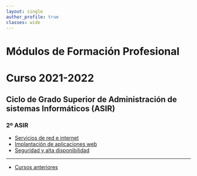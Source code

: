 ```yaml
---
layout: single
author_profile: true
classes: wide
---
```

# Módulos de Formación Profesional
# Curso 2021-2022

## Ciclo de Grado Superior de Administración de sistemas Informáticos (ASIR)

### 2º ASIR

* [Servicios de red e internet](sri2122)
* [Implantación de aplicaciones web](iawgs2122)
* [Seguridad y alta disponibilidad](sad2122)


---

* [Cursos anteriores](anteriores.html)
